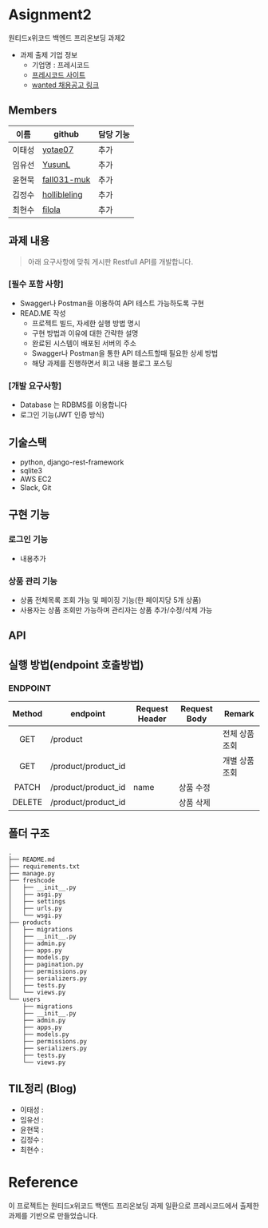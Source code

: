 # Asignment2
원티드x위코드 백엔드 프리온보딩 과제2
- 과제 출제 기업 정보
  - 기업명 : 프레시코드
  - [프레시코드 사이트](https://www.freshcode.me/)
  - [wanted 채용공고 링크](https://www.wanted.co.kr/wd/34118)

## Members
|이름   |github                   |담당 기능|
|-------|-------------------------|--------------------|
|이태성 |[yotae07](https://github.com/yotae07)     | 추가   |
|임유선 |[YusunL](https://github.com/YusunL)   | 추가   |
|윤현묵 |[fall031-muk](https://github.com/fall031-muk) | 추가   |
|김정수 |[hollibleling](https://github.com/hollibleling) | 추가  |
|최현수 |[filola](https://github.com/filola) | 추가 |

## 과제 내용
> 아래 요구사항에 맞춰 게시판 Restfull API를 개발합니다.

### [필수 포함 사항]
- Swagger나 Postman을 이용하여 API 테스트 가능하도록 구현
- READ.ME 작성
    - 프로젝트 빌드, 자세한 실행 방법 명시
    - 구현 방법과 이유에 대한 간략한 설명
    - 완료된 시스템이 배포된 서버의 주소
    - Swagger나 Postman을 통한 API 테스트할때 필요한 상세 방법
    - 해당 과제를 진행하면서 회고 내용 블로그 포스팅

### [개발 요구사항]
- Database 는 RDBMS를 이용합니다
- 로그인 기능(JWT 인증 방식)

## 기술스택
- python, django-rest-framework
- sqlite3
- AWS EC2
- Slack, Git

## 구현 기능
### 로그인 기능
- 내용추가

### 상품 관리 기능
- 상품 전체목록 조회 가능 및 페이징 기능(한 페이지당 5개 상품)
- 사용자는 상품 조회만 가능하며 관리자는 상품 추가/수정/삭제 가능

## API

## 실행 방법(endpoint 호출방법)

### ENDPOINT

| Method | endpoint | Request Header | Request Body | Remark |
|:------:|-------------|-----|------|--------|
|GET|/product||    |전체 상품 조회|
|GET|/product/product_id||    |개별 상품 조회|
|PATCH|/product/product_id|name|상품 수정|
|DELETE|/product/product_id|| 상품 삭제 |



## 폴더 구조
```
.
├── README.md
├── requirements.txt
├── manage.py
├── freshcode
│   ├── __init__.py
│   ├── asgi.py
│   ├── settings
│   ├── urls.py
│   └── wsgi.py
├── products
│   ├── migrations
│   ├── __init__.py
│   ├── admin.py
│   ├── apps.py
│   ├── models.py
│   ├── pagination.py
│   ├── permissions.py
│   ├── serializers.py
│   ├── tests.py
│   └── views.py
└── users
    ├── migrations
    ├── __init__.py
    ├── admin.py
    ├── apps.py
    ├── models.py
    ├── permissions.py
    ├── serializers.py
    ├── tests.py
    └── views.py

```


## TIL정리 (Blog)
- 이태성 :
- 임유선 :
- 윤현묵 :
- 김정수 :
- 최현수 :

# Reference
이 프로젝트는 원티드x위코드 백엔드 프리온보딩 과제 일환으로 프레시코드에서 출제한 과제를 기반으로 만들었습니다.
